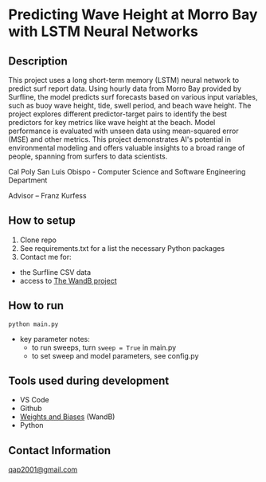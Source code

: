 # Predicting Wave Height at Morro Bay with LSTM Neural Networks

## Description

This project uses a long short-term memory (LSTM) neural network to predict surf report data. Using hourly data from Morro Bay provided by Surfline, the model predicts surf forecasts based on various input variables, such as buoy wave height, tide, swell period, and beach wave height. The project explores different predictor-target pairs to identify the best predictors for key metrics like wave height at the beach. Model performance is evaluated with unseen data using mean-squared error (MSE) and other metrics. This project demonstrates AI's potential in environmental modeling and offers valuable insights to a broad range of people, spanning from surfers to data scientists. 

Cal Poly San Luis Obispo - Computer Science and Software Engineering Department

Advisor – Franz Kurfess 

## How to setup
1. Clone repo
2. See requirements.txt for a list the necessary Python packages
3. Contact me for:
  - the Surfline CSV data
  - access to [The WandB project](https://wandb.ai/qap-ai/Surf%20Forecast%20AI?nw=nwuserqap2001)

## How to run
`python main.py`

- key parameter notes:
  - to run sweeps, turn `sweep = True` in main.py
  - to set sweep and model parameters, see config.py 

## Tools used during development
- VS Code 
- Github 
- [Weights and Biases](https://wandb.ai/site) (WandB) 
- Python

## Contact Information
qap2001@gmail.com

